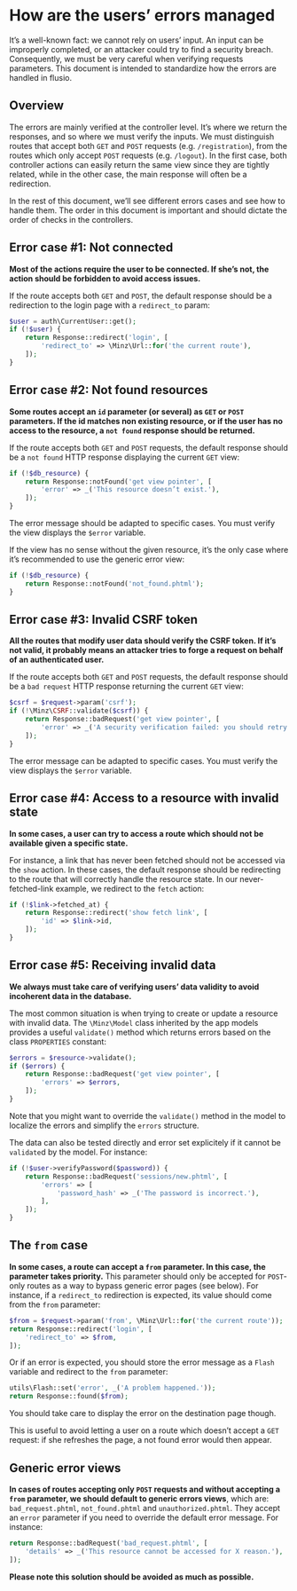 # How are the users’ errors managed

It’s a well-known fact: we cannot rely on users’ input. An input can be
improperly completed, or an attacker could try to find a security breach.
Consequently, we must be very careful when verifying requests parameters. This
document is intended to standardize how the errors are handled in flusio.

## Overview

The errors are mainly verified at the controller level. It’s where we return
the responses, and so where we must verify the inputs. We must distinguish
routes that accept both `GET` and `POST` requests (e.g. `/registration`), from
the routes which only accept `POST` requests (e.g. `/logout`). In the first
case, both controller actions can easily return the same view since they are
tightly related, while in the other case, the main response will often be a
redirection.

In the rest of this document, we’ll see different errors cases and see how to
handle them. The order in this document is important and should dictate the
order of checks in the controllers.

## Error case #1: Not connected

**Most of the actions require the user to be connected. If she’s not, the
action should be forbidden to avoid access issues.**

If the route accepts both `GET` and `POST`, the default response should be a
redirection to the login page with a `redirect_to` param:

```php
$user = auth\CurrentUser::get();
if (!$user) {
    return Response::redirect('login', [
        'redirect_to' => \Minz\Url::for('the current route'),
    ]);
}
```

## Error case #2: Not found resources

**Some routes accept an `id` parameter (or several) as `GET` or `POST`
parameters. If the id matches non existing resource, or if the user has no
access to the resource, a `not found` response should be returned.**

If the route accepts both `GET` and `POST` requests, the default response
should be a `not found` HTTP response displaying the current `GET` view:

```php
if (!$db_resource) {
    return Response::notFound('get view pointer', [
        'error' => _('This resource doesn’t exist.'),
    ]);
}
```

The error message should be adapted to specific cases. You must verify the view
displays the `$error` variable.

If the view has no sense without the given resource, it’s the only case where
it’s recommended to use the generic error view:

```php
if (!$db_resource) {
    return Response::notFound('not_found.phtml');
}
```

## Error case #3: Invalid CSRF token

**All the routes that modify user data should verify the CSRF token. If it’s
not valid, it probably means an attacker tries to forge a request on behalf of
an authenticated user.**

If the route accepts both `GET` and `POST` requests, the default response
should be a `bad request` HTTP response returning the current `GET` view:

```php
$csrf = $request->param('csrf');
if (!\Minz\CSRF::validate($csrf)) {
    return Response::badRequest('get view pointer', [
        'error' => _('A security verification failed: you should retry to submit the form.'),
    ]);
}
```

The error message can be adapted to specific cases. You must verify the view
displays the `$error` variable.

## Error case #4: Access to a resource with invalid state

**In some cases, a user can try to access a route which should not be available
given a specific state.**

For instance, a link that has never been fetched should not be accessed via the
`show` action. In these cases, the default response should be redirecting to
the route that will correctly handle the resource state. In our
never-fetched-link example, we redirect to the `fetch` action:

```php
if (!$link->fetched_at) {
    return Response::redirect('show fetch link', [
        'id' => $link->id,
    ]);
}
```

## Error case #5: Receiving invalid data

**We always must take care of verifying users’ data validity to avoid
incoherent data in the database.**

The most common situation is when trying to create or update a resource with
invalid data. The `\Minz\Model` class inherited by the app models provides a
useful `validate()` method which returns errors based on the class `PROPERTIES`
constant:

```php
$errors = $resource->validate();
if ($errors) {
    return Response::badRequest('get view pointer', [
        'errors' => $errors,
    ]);
}
```

Note that you might want to override the `validate()` method in the model to
localize the errors and simplify the `errors` structure.

The data can also be tested directly and error set explicitely if it cannot be
`validate`d by the model. For instance:

```php
if (!$user->verifyPassword($password)) {
    return Response::badRequest('sessions/new.phtml', [
        'errors' => [
            'password_hash' => _('The password is incorrect.'),
        ],
    ]);
}
```

## The `from` case

**In some cases, a route can accept a `from` parameter. In this case, the
parameter takes priority.** This parameter should only be accepted for
`POST`-only routes as a way to bypass generic error pages (see below). For
instance, if a `redirect_to` redirection is expected, its value should come
from the `from` parameter:

```php
$from = $request->param('from', \Minz\Url::for('the current route'));
return Response::redirect('login', [
    'redirect_to' => $from,
]);
```

Or if an error is expected, you should store the error message as a `Flash`
variable and redirect to the `from` parameter:

```php
utils\Flash::set('error', _('A problem happened.'));
return Response::found($from);
```

You should take care to display the error on the destination page though.

This is useful to avoid letting a user on a route which doesn’t accept a `GET`
request: if she refreshes the page, a not found error would then appear.

## Generic error views

**In cases of routes accepting only `POST` requests and without accepting a
`from` parameter, we should default to generic errors views**, which are:
`bad_request.phtml`, `not_found.phtml` and `unauthorized.phtml`. They accept an
`error` parameter if you need to override the default error message. For
instance:

```php
return Response::badRequest('bad_request.phtml', [
    'details' => _('This resource cannot be accessed for X reason.'),
]);
```

**Please note this solution should be avoided as much as possible.**
